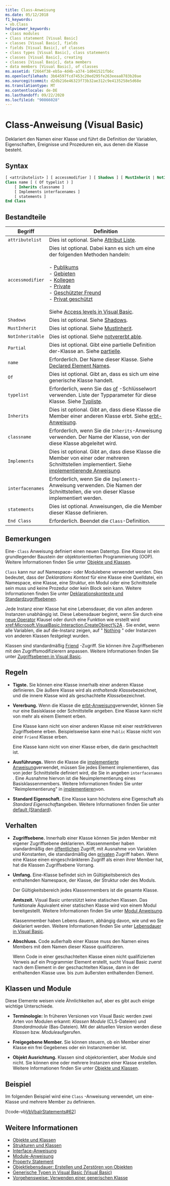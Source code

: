 ```yaml
---
title: Class-Anweisung
ms.date: 05/12/2018
f1_keywords:
- vb.Class
helpviewer_keywords:
- class modules
- Class statement [Visual Basic]
- classes [Visual Basic], fields
- fields [Visual Basic], of classes
- class types [Visual Basic], class statements
- classes [Visual Basic], creating
- classes [Visual Basic], data members
- data members [Visual Basic], of classes
ms.assetid: f2664f38-eb5a-4d4b-a374-1d041521fb6c
ms.openlocfilehash: 3b64597fcd7453c20ed295fe263eeaa8783b20ae
ms.sourcegitcommit: d2db216e46323f73b32ae312c9e4135258e5d68e
ms.translationtype: MT
ms.contentlocale: de-DE
ms.lasthandoff: 09/22/2020
ms.locfileid: "90866028"
---
```

# <a name="class-statement-visual-basic"></a>Class-Anweisung (Visual Basic)

Deklariert den Namen einer Klasse und führt die Definition der Variablen, Eigenschaften, Ereignisse und Prozeduren ein, aus denen die Klasse besteht.  
  
## <a name="syntax"></a>Syntax  
  
```vb  
[ <attributelist> ] [ accessmodifier ] [ Shadows ] [ MustInherit | NotInheritable ] [ Partial ] _  
Class name [ ( Of typelist ) ]  
    [ Inherits classname ]  
    [ Implements interfacenames ]  
    [ statements ]  
End Class  
```  
  
## <a name="parts"></a>Bestandteile  
  
|Begriff|Definition|  
|---|---|  
|`attributelist`|Dies ist optional. Siehe [Attribut Liste](attribute-list.md).|  
|`accessmodifier`|Dies ist optional. Dabei kann es sich um eine der folgenden Methoden handeln:<br /><br /> -   [Publikums](../modifiers/public.md)<br />-   [Gebieten](../modifiers/protected.md)<br />-   [Kollegen](../modifiers/friend.md)<br />-   [Private](../modifiers/private.md)<br />-   [Geschützter Freund](../modifiers/protected-friend.md)<br />- [Privat geschützt](../modifiers/private-protected.md)<br/><br/> Siehe [Access levels in Visual Basic](../../programming-guide/language-features/declared-elements/access-levels.md).|  
|`Shadows`|Dies ist optional. Siehe [Shadows](../modifiers/shadows.md).|  
|`MustInherit`|Dies ist optional. Siehe [MustInherit](../modifiers/mustinherit.md).|  
|`NotInheritable`|Dies ist optional. Siehe [notvererbt able](../modifiers/notinheritable.md).|  
|`Partial`|Dies ist optional. Gibt eine partielle Definition der-Klasse an. Siehe [partielle](../modifiers/partial.md).|  
|`name`|Erforderlich. Der Name dieser Klasse. Siehe [Declared Element Names](../../programming-guide/language-features/declared-elements/declared-element-names.md).|  
|`Of`|Dies ist optional. Gibt an, dass es sich um eine generische Klasse handelt.|  
|`typelist`|Erforderlich, wenn Sie das [of](of-clause.md) -Schlüsselwort verwenden. Liste der Typparameter für diese Klasse. Siehe [Typliste](type-list.md).|  
|`Inherits`|Dies ist optional. Gibt an, dass diese Klasse die Member einer anderen Klasse erbt. Siehe [erbt-Anweisung](inherits-statement.md).|  
|`classname`|Erforderlich, wenn Sie die `Inherits`-Anweisung verwenden. Der Name der Klasse, von der diese Klasse abgeleitet wird.|  
|`Implements`|Dies ist optional. Gibt an, dass diese Klasse die Member von einer oder mehreren Schnittstellen implementiert. Siehe [implementierende Anweisung](implements-statement.md).|  
|`interfacenames`|Erforderlich, wenn Sie die `Implements`-Anweisung verwenden. Die Namen der Schnittstellen, die von dieser Klasse implementiert werden.|  
|`statements`|Dies ist optional. Anweisungen, die die Member dieser Klasse definieren.|  
|`End Class`|Erforderlich. Beendet die `Class`-Definition.|  
  
## <a name="remarks"></a>Bemerkungen  

 Eine- `Class` Anweisung definiert einen neuen Datentyp. Eine *Klasse* ist ein grundlegender Baustein der objektorientierten Programmierung (OOP). Weitere Informationen finden Sie unter [Objekte und Klassen](../../programming-guide/language-features/objects-and-classes/index.md).  
  
 `Class` kann nur auf Namespace- oder Modulebene verwendet werden. Dies bedeutet, dass der *Deklarations Kontext* für eine Klasse eine Quelldatei, ein Namespace, eine Klasse, eine Struktur, ein Modul oder eine Schnittstelle sein muss und keine Prozedur oder kein Block sein kann. Weitere Informationen finden Sie unter [Deklarationskontexte und Standardzugriffsebenen](declaration-contexts-and-default-access-levels.md).  
  
 Jede Instanz einer Klasse hat eine Lebensdauer, die von allen anderen Instanzen unabhängig ist. Diese Lebensdauer beginnt, wenn Sie durch eine [neue Operator](../operators/new-operator.md) Klausel oder durch eine Funktion wie erstellt wird <xref:Microsoft.VisualBasic.Interaction.CreateObject%2A> . Sie endet, wenn alle Variablen, die auf die-Instanz zeigen, auf " [Nothing](../nothing.md) " oder Instanzen von anderen Klassen festgelegt wurden.  
  
 Klassen sind standardmäßig [Friend](../modifiers/friend.md) -Zugriff. Sie können ihre Zugriffsebenen mit den Zugriffsmodifizierern anpassen. Weitere Informationen finden Sie unter [Zugriffsebenen in Visual Basic](../../programming-guide/language-features/declared-elements/access-levels.md).  
  
## <a name="rules"></a>Regeln  
  
- **Tigste.** Sie können eine Klasse innerhalb einer anderen Klasse definieren. Die äußere Klasse wird als *enthaltende Klasse*bezeichnet, und die innere Klasse wird als geschachtelte *Klasse*bezeichnet.  
  
- **Vererbung.** Wenn die Klasse die [erbt-Anweisung](inherits-statement.md)verwendet, können Sie nur eine Basisklasse oder Schnittstelle angeben. Eine Klasse kann nicht von mehr als einem Element erben.  
  
     Eine Klasse kann nicht von einer anderen Klasse mit einer restriktiveren Zugriffsebene erben. Beispielsweise kann eine `Public` Klasse nicht von einer `Friend` Klasse erben.  
  
     Eine Klasse kann nicht von einer Klasse erben, die darin geschachtelt ist.  
  
- **Ausführungs.** Wenn die Klasse die [implementierte Anweisung](implements-statement.md)verwendet, müssen Sie jedes Element implementieren, das von jeder Schnittstelle definiert wird, die Sie in angeben `interfacenames` . Eine Ausnahme hiervon ist die Neuimplementierung eines Basisklassenmembers. Weitere Informationen finden Sie unter "Reimplementierung" in [implementieren](implements-clause.md)von.  
  
- **Standard Eigenschaft.** Eine Klasse kann höchstens eine Eigenschaft als *Standard Eigenschaft*angeben. Weitere Informationen finden Sie unter [default (Standard](../modifiers/default.md)).  
  
## <a name="behavior"></a>Verhalten  
  
- **Zugriffsebene.** Innerhalb einer Klasse können Sie jeden Member mit eigener Zugriffsebene deklarieren. Klassenmember haben standardmäßig den [öffentlichen](../modifiers/public.md) Zugriff, mit Ausnahme von Variablen und Konstanten, die standardmäßig den [privaten](../modifiers/private.md) Zugriff haben. Wenn eine Klasse einen eingeschränkteren Zugriff als einen ihrer Member hat, hat die Klassen Zugriffsebene Vorrang.  
  
- **Umfang.** Eine-Klasse befindet sich im Gültigkeitsbereich des enthaltenden Namespace, der Klasse, der Struktur oder des Moduls.  
  
     Der Gültigkeitsbereich jedes Klassenmembers ist die gesamte Klasse.  
  
     **Amtszeit.** Visual Basic unterstützt keine statischen Klassen. Das funktionale Äquivalent einer statischen Klasse wird von einem Modul bereitgestellt. Weitere Informationen finden Sie unter [Modul Anweisung](module-statement.md).  
  
     Klassenmember haben Lebens dauern, abhängig davon, wie und wo Sie deklariert werden. Weitere Informationen finden Sie unter [Lebensdauer in Visual Basic](../../programming-guide/language-features/declared-elements/lifetime.md).  
  
- **Abschluss.** Code außerhalb einer Klasse muss den Namen eines Members mit dem Namen dieser Klasse qualifizieren.  
  
     Wenn Code in einer geschachtelten Klasse einen nicht qualifizierten Verweis auf ein Programmier Element erstellt, sucht Visual Basic zuerst nach dem Element in der geschachtelten Klasse, dann in der enthaltenden Klasse usw. bis zum äußersten enthaltenden Element.  
  
## <a name="classes-and-modules"></a>Klassen und Module  

 Diese Elemente weisen viele Ähnlichkeiten auf, aber es gibt auch einige wichtige Unterschiede.  
  
- **Terminologie:** In früheren Versionen von Visual Basic werden zwei Arten von Modulen erkannt: *Klassen Module* (CLS-Dateien) und *Standardmodule* (Bas-Dateien). Mit der aktuellen Version werden diese *Klassen* bzw. *Module*aufgerufen.  
  
- **Freigegebene Member.** Sie können steuern, ob ein Member einer Klasse ein frei Gegebenes oder ein Instanzmember ist.  
  
- **Objekt Ausrichtung.** Klassen sind objektorientiert, aber Module sind nicht. Sie können eine oder mehrere Instanzen einer Klasse erstellen. Weitere Informationen finden Sie unter [Objekte und Klassen](../../programming-guide/language-features/objects-and-classes/index.md).  
  
## <a name="example"></a>Beispiel  

 Im folgenden Beispiel wird eine `Class` -Anweisung verwendet, um eine-Klasse und mehrere Member zu definieren.  
  
 [!code-vb[VbVbalrStatements#62](~/samples/snippets/visualbasic/VS_Snippets_VBCSharp/VbVbalrStatements/VB/Class1.vb#62)]  
  
## <a name="see-also"></a>Weitere Informationen

- [Objekte und Klassen](../../programming-guide/language-features/objects-and-classes/index.md)
- [Strukturen und Klassen](../../programming-guide/language-features/data-types/structures-and-classes.md)
- [Interface-Anweisung](interface-statement.md)
- [Module-Anweisung](module-statement.md)
- [Property Statement](property-statement.md)
- [Objektlebensdauer: Erstellen und Zerstören von Objekten](../../programming-guide/language-features/objects-and-classes/object-lifetime-how-objects-are-created-and-destroyed.md)
- [Generische Typen in Visual Basic (Visual Basic)](../../programming-guide/language-features/data-types/generic-types.md)
- [Vorgehensweise: Verwenden einer generischen Klasse](../../programming-guide/language-features/data-types/how-to-use-a-generic-class.md)
